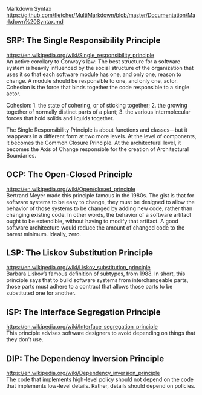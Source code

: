 Markdown Syntax  
https://github.com/fletcher/MultiMarkdown/blob/master/Documentation/Markdown%20Syntax.md  

## SRP: The Single Responsibility Principle  
https://en.wikipedia.org/wiki/Single_responsibility_principle  
An active corollary to Conway’s law: The best structure for a software system is heavily 
influenced by the social structure of the organization that uses it so
that each software module has one, and only one, reason to change.
A module should be responsible to one, and only one, actor. Cohesion is the force that binds together
the code responsible to a single actor.

Cohesion: 1. the state of cohering, or of sticking together; 2. the growing together of normally distinct parts of a plant; 3. the various intermolecular forces that hold solids and liquids together.

The Single Responsibility Principle is about functions and classes—but it
reappears in a different form at two more levels. At the level of components, it
becomes the Common Closure Principle. At the architectural level, it becomes
the Axis of Change responsible for the creation of Architectural Boundaries.


## OCP: The Open-Closed Principle  
https://en.wikipedia.org/wiki/Open/closed_principle  
Bertrand Meyer made this principle famous in the 1980s. The gist is that for software 
systems to be easy to change, they must be designed to allow the behavior of those systems to be changed by adding new code, rather than
changing existing code. In other words, the behavior of a software artifact ought to be extendible,
without having to modify that artifact. A good software architecture would reduce the amount of changed code to the
barest minimum. Ideally, zero.

## LSP: The Liskov Substitution Principle  
https://en.wikipedia.org/wiki/Liskov_substitution_principle  
Barbara Liskov’s famous definition of subtypes, from 1988. In short, this
principle says that to build software systems from interchangeable parts, those
parts must adhere to a contract that allows those parts to be substituted one for
another.

## ISP: The Interface Segregation Principle  
https://en.wikipedia.org/wiki/Interface_segregation_principle  
This principle advises software designers to avoid depending on things that
they don’t use.

## DIP: The Dependency Inversion Principle  
https://en.wikipedia.org/wiki/Dependency_inversion_principle  
The code that implements high-level policy should not depend on the code that
implements low-level details. Rather, details should depend on policies.

